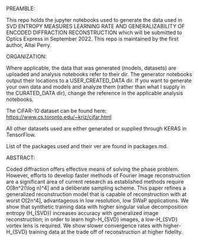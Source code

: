 PREAMBLE:

This repo holds the jupyter notebooks used to generate the data used in SVD ENTROPY MEASURES LEARNING RATE AND GENERALIZABILITY OF ENCODED DIFFRACTION RECONSTRUCTION which will be submitted to Optics Express in September 2022.
This repo is maintained by the first author, Altai Perry.

ORGANIZATION:

Where applicable, the data that was generated (models, datasets) are uploaded and analysis notebooks refer to their dir. The generator notebooks output their locations to a USER_CREATED_DATA dir. If you want to generate your own data and models and analyze them (rather than what I supply in the CURATED_DATA dir), change the reference in the applicable analysis notebooks. 

The CiFAR-10 dataset can be found here: https://www.cs.toronto.edu/~kriz/cifar.html

All other datasets used are either generated or supplied through KERAS in TensorFlow.

List of the packages used and their ver are found in packages.md.

ABSTRACT:

Coded diffraction offers effective means of solving the phase problem. However, efforts to develop faster methods of Fourier image reconstruction are a significant area of current research as established methods require O[8n^2(\log n)^4] and a deliberate sampling scheme. This paper refines a generalized reconstruction model that is capable of reconstruction with at worst O[2n^4], advantageous in low resolution, low SWaP applications. We show that synthetic training data with higher singular value decomposition entropy (H_{SVD}) increases accuracy with generalized image reconstruction; in order to learn high-H_{SVD} images, a low-H_{SVD} vortex lens is required. We show slower convergence rates with higher-H_{SVD} training data at the trade off of reconstruction at higher fidelity.
